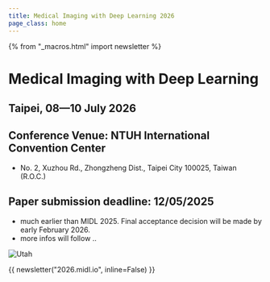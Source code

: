 ```yaml
---
title: Medical Imaging with Deep Learning 2026
page_class: home
---
```

{% from "_macros.html" import newsletter %}

# Medical Imaging with Deep Learning
## Taipei, 08—10 July 2026

## Conference Venue: NTUH International Convention Center
* No. 2, Xuzhou Rd., Zhongzheng Dist., Taipei City 100025, Taiwan (R.O.C.)

## Paper submission deadline: 12/05/2025 
* much earlier than MIDL 2025. Final acceptance decision will be made by early February 2026.
* more infos will follow ..

<p class="primary-photo centered">
    <img alt="Utah" src="/images/Taipei1_small.jpg">
</p>

{{ newsletter("2026.midl.io", inline=False) }}

